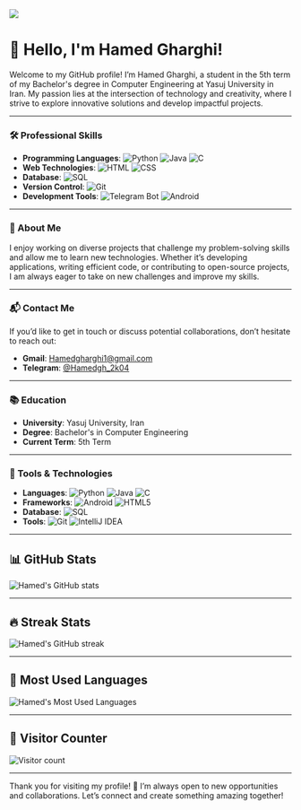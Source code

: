 <img src="https://github.com/user-attachments/assets/5c47838d-2652-43f0-8f18-b0707a9be73f" />

# 👋 Hello, I'm Hamed Gharghi!

Welcome to my GitHub profile! I’m Hamed Gharghi, a student in the 5th term of my Bachelor's degree in Computer Engineering at Yasuj University in Iran. My passion lies at the intersection of technology and creativity, where I strive to explore innovative solutions and develop impactful projects.

---

### 🛠️ Professional Skills

- **Programming Languages**: ![Python](https://img.shields.io/badge/-Python-3776AB?logo=python&logoColor=white&style=plastic) ![Java](https://img.shields.io/badge/-Java-007396?logo=java&logoColor=white&style=plastic) ![C](https://img.shields.io/badge/-C-A8B9CC?logo=c&logoColor=white&style=plastic)
- **Web Technologies**: ![HTML](https://img.shields.io/badge/-HTML5-E34F26?logo=html5&logoColor=white&style=plastic) ![CSS](https://img.shields.io/badge/-CSS3-1572B6?logo=css3&logoColor=white&style=plastic)
- **Database**: ![SQL](https://img.shields.io/badge/-SQL-4479A1?logo=MySQL&logoColor=white&style=plastic)
- **Version Control**: ![Git](https://img.shields.io/badge/-Git-F05032?logo=git&logoColor=white&style=plastic)
- **Development Tools**: ![Telegram Bot](https://img.shields.io/badge/-Telegram%20Bot-2CA5E0?logo=telegram&logoColor=white&style=plastic) ![Android](https://img.shields.io/badge/-Android-3DDC84?logo=android&logoColor=white&style=plastic)

---

### 🌟 About Me

I enjoy working on diverse projects that challenge my problem-solving skills and allow me to learn new technologies. Whether it’s developing applications, writing efficient code, or contributing to open-source projects, I am always eager to take on new challenges and improve my skills.

---

### 📬 Contact Me

If you’d like to get in touch or discuss potential collaborations, don’t hesitate to reach out:

- **Gmail**: [Hamedgharghi1@gmail.com](mailto:Hamedgharghi1@gmail.com)
- **Telegram**: [@Hamedgh_2k04](https://t.me/Hamedgh_2k04)

---

### 📚 Education

- **University**: Yasuj University, Iran
- **Degree**: Bachelor's in Computer Engineering
- **Current Term**: 5th Term

---

### 🔧 Tools & Technologies

- **Languages**: ![Python](https://img.shields.io/badge/-Python-3776AB?logo=python&logoColor=white&style=flat-square) ![Java](https://img.shields.io/badge/-Java-007396?logo=java&logoColor=white&style=flat-square) ![C](https://img.shields.io/badge/-C-A8B9CC?logo=c&logoColor=white&style=flat-square)
- **Frameworks**: ![Android](https://img.shields.io/badge/-Android-3DDC84?logo=android&logoColor=white&style=flat-square) ![HTML5](https://img.shields.io/badge/-HTML5-E34F26?logo=html5&logoColor=white&style=flat-square)
- **Database**: ![SQL](https://img.shields.io/badge/-SQL-4479A1?logo=MySQL&logoColor=white&style=flat-square)
- **Tools**: ![Git](https://img.shields.io/badge/-Git-F05032?logo=git&logoColor=white&style=flat-square) ![IntelliJ IDEA](https://img.shields.io/badge/-IntelliJ%20IDEA-000000?logo=intellij-idea&logoColor=white&style=flat-square)

---

## 📊 GitHub Stats

![Hamed's GitHub stats](https://github-readme-stats.vercel.app/api?username=Hamed-Gharghi&show_icons=true&theme=algolia)

---

## 🔥 Streak Stats

![Hamed's GitHub streak](https://github-readme-streak-stats.herokuapp.com/?user=Hamed-Gharghi&theme=algolia)

---

## 🌟 Most Used Languages

![Hamed's Most Used Languages](https://github-readme-stats.vercel.app/api/top-langs/?username=Hamed-Gharghi&theme=algolia&layout=compact)

---

## 👀 Visitor Counter

![Visitor count](https://komarev.com/ghpvc/?username=Hamed-Gharghi&color=green&style=for-the-badge)

---

Thank you for visiting my profile! 🚀 I’m always open to new opportunities and collaborations. Let’s connect and create something amazing together!

